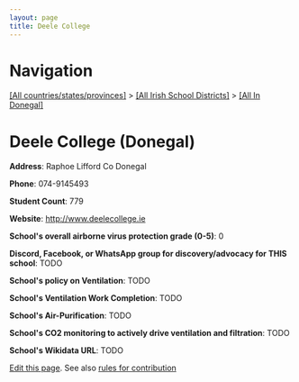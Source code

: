 ```yaml
---
layout: page
title: Deele College
---
```

# Navigation

[[All countries/states/provinces]](../../..) > [[All Irish School Districts]](../..) > [[All In Donegal]](..)

# Deele College (Donegal)

**Address**: Raphoe Lifford Co Donegal

**Phone**: 074-9145493

**Student Count**: 779

**Website**: <http://www.deelecollege.ie>

**School's overall airborne virus protection grade (0-5)**: 0

**Discord, Facebook, or WhatsApp group for discovery/advocacy for THIS school**: TODO

**School's policy on Ventilation**: TODO

**School's Ventilation Work Completion**: TODO

**School's Air-Purification**: TODO

**School's CO2 monitoring to actively drive ventilation and filtration**: TODO

**School's Wikidata URL**: TODO


[Edit this page](https://github.com/ventilate-schools/Ireland/edit/main/./Donegal/Deele_College.md). See also [rules for contribution](../../../contribution-rules/)